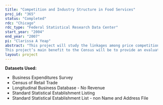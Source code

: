 ```yaml
---
title: "Competition and Industry Structure in Food Services"
proj_id: "365"
status: "Completed"
rdc: "Chicago"
rdc_type: "Federal Statistical Research Data Center"
start_year: "2004"
end_year: "2007"
pi: "Clarissa A Yeap"
abstract: "This project will study the linkages among price competition, non-price competition and industry structure in the food services industry. Using information on revenues, prices and non-price product attributes, it will provide direct empirical evidence of how firms’ prices and product choice are related to each other and to industry structure. This will shed light on how firms compete in industries with many firms and heterogeneous products, typical characteristics of the growing services sector. It will add to the knowledge of how markets work by revealing some of the feedback mechanisms between structure and conduct in such markets. The primary dataset will be firm-level microdata for food services establishments from the Economic Census in 1972, 1977, 1982, 1987, 1992 and 1997. I will use the information on revenues, prices and product attributes from this dataset to analyze how firms compete in prices and non-price characteristics and to relate market structure to the competitiveness of industry. The analysis will consist mostly of statistical tests and estimation techniques to study the relationships between these variables. Therefore, the output will largely be regression estimates and aggregate statistics. I will work closely with Census staff to avoid inappropriate disclosure. Other datasets to be used in this study are the Business Expenditures Survey (BES), Assets and Expenditures Survey (AES), County Business Patterns (CPB), Country and City Data Books (CCDB), the Standard Statistical Establishment List (SSEL) and Longitudinal Business Database (LBD) in 1971-1997, where each is available. I will use firm-level operating expenses data from the BES, AES and CPB to control for variation in costs across firms and market-level data to control for variation in costs across markets. The CCDB will provide demographic information to account for variation in tastes across markets. The SSEL contains firm identifiers, name and address files that I will use to track affiliation among establishments. The LBD contains firm identifiers that will help to link the data across years for longitudinal analysis.
This project’s main benefit to the Census will be to provide an evaluation of the quality of the microdata for the food services industry. This will enhance the Census’ understanding of the dataset and provide guidance for improvements to its surveys. Specifically, this project will assess the quality of the data with regard to non-responses, characterize the extent of imputed data, and document higher moments and other statistical characteristics of the distribution of key variables. Furthermore, it will verify the internal consistency of the data and provide the Census with a cleaned and documented dataset that may be useful to other researchers. The proposed project will also enhance the Census microdata by developing links to market-level costs data in the BES and CPB, and to market-level population and household demographics in the CCDB. In addition, for a subset of establishments, it will link the Census microdata to firm-level operating expenses information in the BES. The resulting dataset will contain rich information on costs, prices, product choice and revenues for individual firms. Finally, the project may also provide links over time for these data for longitudinal analysis. Another benefit that will come from this project is the preparation of estimates of several characteristics of the food services establishment population. Estimates of the correlation among prices, product attributes, ownership structure, demand characteristics and costs will enhance the Census’ understanding of how these variables are related in this industry. These estimates will be provided at the market and establishment levels."
layout: project
---
```


**Datasets Used:**

  - Business Expenditures Survey 
  - Census of Retail Trade 
  - Longitudinal Business Database - No Revenue 
  - Standard Statistical Establishment Listing 
  - Standard Statistical Establishment List - non Name and Address File 

